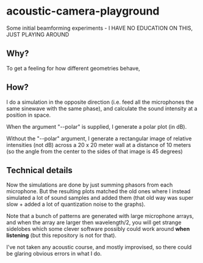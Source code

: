 # acoustic-camera-playground
Some initial beamforming experiments - I HAVE NO EDUCATION ON THIS, JUST PLAYING AROUND

## Why?
To get a feeling for how different geometries behave,

## How?
I do a simulation in the opposite direction (i.e. feed all the microphones the same sinewave with the same phase), and
calculate the sound intensity at a position in space.

When the argument "--polar" is supplied, I generate a polar plot (in dB).

Without the "--polar" argument, I generate a rectangular image of relative intensities (not dB) across a 20 x 20 meter wall at a distance of 10 meters
(so the angle from the center to the sides of that image is 45 degrees)

## Technical details
Now the simulations are done by just summing phasors from each microphone.
But the resulting plots matched the old ones where I instead simulated a lot of sound samples and added them
(that old way was super slow + added a lot of quantization noise to the graphs).

Note that a bunch of patterns are generated with large microphone arrays, and when the array are larger then wavelength/2,
you will get strange sidelobes which some clever software possibly could work around <b>when listening</b> (but this repository is not for that).

I've not taken any acoustic course, and mostly improvised, so there could be glaring obvious errors in what I do.

